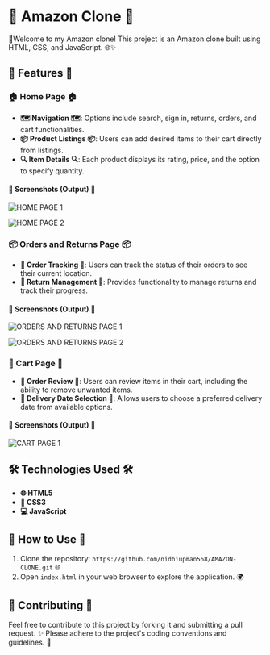 # 🛒 Amazon Clone 🛒

🎉Welcome to my Amazon clone! This project is an Amazon clone built using HTML, CSS, and JavaScript. 🌐✨

## 🌟 Features 🌟

### 🏠 Home Page 🏠
- **🗺️ Navigation 🗺️**: Options include search, sign in, returns, orders, and cart functionalities.
- **📦 Product Listings 📦**: Users can add desired items to their cart directly from listings.
- **🔍 Item Details 🔍**: Each product displays its rating, price, and the option to specify quantity.

#### 📸 Screenshots (Output) 📸

![HOME PAGE 1](https://github.com/nidhiupman568/AMAZON-CLONE/assets/130860182/37893182-0b7e-46fc-ae1e-fa591e66be40)

![HOME PAGE 2](https://github.com/nidhiupman568/AMAZON-CLONE/assets/130860182/2ac18a0a-75d6-44b9-adad-af1e800b7c7f)

### 📦 Orders and Returns Page 📦
- **🚚 Order Tracking 🚚**: Users can track the status of their orders to see their current location.
- **🔄 Return Management 🔄**: Provides functionality to manage returns and track their progress.

#### 📸 Screenshots (Output) 📸

![ORDERS AND RETURNS PAGE 1](https://github.com/nidhiupman568/AMAZON-CLONE/assets/130860182/cb5e6514-454e-4621-b8db-f27172fc94e0)

![ORDERS AND RETURNS PAGE 2](https://github.com/nidhiupman568/AMAZON-CLONE/assets/130860182/844c701e-9d8a-4456-9760-895515325ce6)

### 🛒 Cart Page 🛒
- **📝 Order Review 📝**: Users can review items in their cart, including the ability to remove unwanted items.
- **📅 Delivery Date Selection 📅**: Allows users to choose a preferred delivery date from available options.

#### 📸 Screenshots (Output) 📸

![CART PAGE 1](https://github.com/nidhiupman568/AMAZON-CLONE/assets/130860182/afe2df27-7a3e-42a1-90eb-a5c7603b5a6e)

## 🛠️ Technologies Used 🛠️

- **🌐 HTML5**
- **🎨 CSS3**
- **💻 JavaScript**

## 🚀 How to Use 🚀

1. Clone the repository: `https://github.com/nidhiupman568/AMAZON-CLONE.git` 🌐
2. Open `index.html` in your web browser to explore the application. 🌍

## 🤝 Contributing 🤝

Feel free to contribute to this project by forking it and submitting a pull request. ✨ Please adhere to the project's coding conventions and guidelines. 📜
